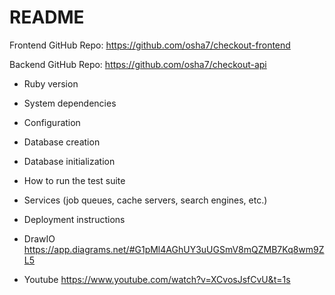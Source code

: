 # README

Frontend GitHub Repo:
https://github.com/osha7/checkout-frontend

Backend GitHub Repo:
https://github.com/osha7/checkout-api

* Ruby version

* System dependencies

* Configuration

* Database creation

* Database initialization

* How to run the test suite

* Services (job queues, cache servers, search engines, etc.)

* Deployment instructions

* DrawIO
https://app.diagrams.net/#G1pMl4AGhUY3uUGSmV8mQZMB7Kq8wm9ZL5

* Youtube
https://www.youtube.com/watch?v=XCvosJsfCvU&t=1s


